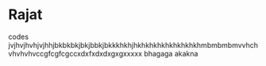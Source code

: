 # Rajat
codes
jvjhvjhvhjvjhhjbkbkbkjbkjbbkjbkkkhkhjhkhkhkhkhkhkhkhkhmbmbmbmvvhchvhvhvhvccgfcgfcgccxdxfxdxdxgxgxxxxx
bhagaga akakna
